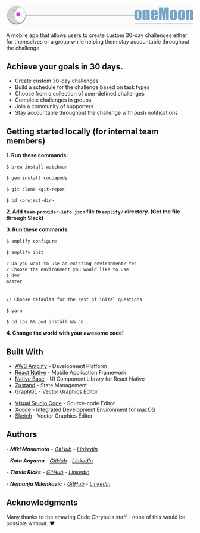 ![oneMoon app](/src/assets/img/oneMoonHeader.png)

A mobile app that allows users to create custom 30-day challenges either for themselves or a group while helping them stay accountable throughout the challenge.

## Achieve your goals in 30 days.

- Create custom 30-day challenges
- Build a schedule for the challenge based on task types
- Choose from a collection of user-defined challenges
- Complete challenges in groups
- Join a community of supporters
- Stay accountable throughout the challenge with push notifications

## Getting started locally (for internal team members)

**1. Run these commands:**

```
$ brew install watchman
```

```
$ gem install cocoapods
```

```
$ git clone <git-repo>
```

```
$ cd <project-dir>

```

**2. Add `team-provider-info.json` file to `amplify/` directory. (Get the file through Slack)**

**3. Run these commands:**

```
$ amplify configure
```

```
$ amplify init
```

```
? Do you want to use an existing environment? Yes
? Choose the environment you would like to use:
❯ dev
master


// Choose defaults for the rest of inital questions
```

```
$ yarn

```

```
$ cd ios && pod install && cd ..

```

**4. Change the world with your awesome code!**

## Built With

- [AWS Amplify](https://aws.amazon.com/amplify/) - Development Platform
- [React Native](https://reactnative.dev/) - Mobile Application Framework
- [Native Base](https://nativebase.io/) - UI Component Library for React Native
- [Zustand](https://github.com/react-spring/zustand) - State Management
- [GraphQL](https://graphql.org/) - Vector Graphics Editor

* [Visual Studio Code](https://code.visualstudio.com/) - Source-code Editor
* [Xcode](https://developer.apple.com/xcode/) - Integrated Development Environment for macOS
* [Sketch](https://www.sketch.com/) - Vector Graphics Editor

## Authors

_- **Miki Masumoto** - [GitHub](https://github.com/masumomo) - [LinkedIn](https://www.linkedin.com/in/miki-masumoto/)_

_- **Kota Aoyama** - [GitHub](https://github.com/KotaAoyama) - [LinkedIn](https://www.linkedin.com/in/kota-aoyama/)_

_- **Travis Ricks** - [GitHub](https://github.com/travisricks) - [LinkedIn](https://www.linkedin.com/in/travis-ricks/)_

_- **Nemanja Milenkovic** - [GitHub](https://github.com/NemanjaMilenkovic) - [LinkedIn](https://www.linkedin.com/in/NemanjaMilenkovic/)_

## Acknowledgments

Many thanks to the amazing Code Chrysalis staff - none of this would be possible without. ❤️
